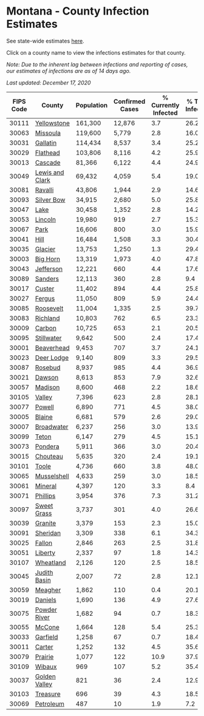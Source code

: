 # Montana - County Infection Estimates

See state-wide estimates [here](/infections/us-mt).

Click on a county name to view the infections estimates for that county.

*Note: Due to the inherent lag between infections and reporting of cases, our estimates of infections are as of 14 days ago.*

*Last updated: December 17, 2020*

|   FIPS Code |                             County |   Population |   Confirmed Cases |   % Currently Infected |   % Total Infected |
|-------------|------------------------------------|--------------|-------------------|------------------------|--------------------|
|       30111 |         [Yellowstone](yellowstone) |      161,300 |            12,876 |                    3.7 |               26.2 |
|       30063 |               [Missoula](missoula) |      119,600 |             5,779 |                    2.8 |               16.0 |
|       30031 |               [Gallatin](gallatin) |      114,434 |             8,537 |                    3.4 |               25.2 |
|       30029 |               [Flathead](flathead) |      103,806 |             8,116 |                    4.2 |               25.9 |
|       30013 |                 [Cascade](cascade) |       81,366 |             6,122 |                    4.4 |               24.9 |
|       30049 | [Lewis and Clark](lewis-and-clark) |       69,432 |             4,059 |                    5.4 |               19.0 |
|       30081 |                 [Ravalli](ravalli) |       43,806 |             1,944 |                    2.9 |               14.6 |
|       30093 |           [Silver Bow](silver-bow) |       34,915 |             2,680 |                    5.0 |               25.8 |
|       30047 |                       [Lake](lake) |       30,458 |             1,352 |                    2.8 |               14.2 |
|       30053 |                 [Lincoln](lincoln) |       19,980 |               919 |                    2.7 |               15.3 |
|       30067 |                       [Park](park) |       16,606 |               800 |                    3.0 |               15.9 |
|       30041 |                       [Hill](hill) |       16,484 |             1,508 |                    3.3 |               30.4 |
|       30035 |                 [Glacier](glacier) |       13,753 |             1,250 |                    1.3 |               29.4 |
|       30003 |               [Big Horn](big-horn) |       13,319 |             1,973 |                    4.0 |               47.8 |
|       30043 |             [Jefferson](jefferson) |       12,221 |               660 |                    4.4 |               17.6 |
|       30089 |                 [Sanders](sanders) |       12,113 |               360 |                    2.8 |                9.4 |
|       30017 |                   [Custer](custer) |       11,402 |               894 |                    4.4 |               25.8 |
|       30027 |                   [Fergus](fergus) |       11,050 |               809 |                    5.9 |               24.4 |
|       30085 |             [Roosevelt](roosevelt) |       11,004 |             1,335 |                    2.5 |               39.7 |
|       30083 |               [Richland](richland) |       10,803 |               762 |                    6.5 |               23.3 |
|       30009 |                   [Carbon](carbon) |       10,725 |               653 |                    2.1 |               20.5 |
|       30095 |           [Stillwater](stillwater) |        9,642 |               500 |                    2.4 |               17.4 |
|       30001 |           [Beaverhead](beaverhead) |        9,453 |               707 |                    3.7 |               24.1 |
|       30023 |           [Deer Lodge](deer-lodge) |        9,140 |               809 |                    3.3 |               29.5 |
|       30087 |                 [Rosebud](rosebud) |        8,937 |               985 |                    4.4 |               36.9 |
|       30021 |                   [Dawson](dawson) |        8,613 |               853 |                    7.9 |               32.6 |
|       30057 |                 [Madison](madison) |        8,600 |               468 |                    2.2 |               18.6 |
|       30105 |                   [Valley](valley) |        7,396 |               623 |                    2.8 |               28.1 |
|       30077 |                   [Powell](powell) |        6,890 |               771 |                    4.5 |               38.0 |
|       30005 |                   [Blaine](blaine) |        6,681 |               579 |                    2.6 |               29.0 |
|       30007 |           [Broadwater](broadwater) |        6,237 |               256 |                    3.0 |               13.9 |
|       30099 |                     [Teton](teton) |        6,147 |               279 |                    4.5 |               15.1 |
|       30073 |                 [Pondera](pondera) |        5,911 |               366 |                    3.0 |               20.4 |
|       30015 |               [Chouteau](chouteau) |        5,635 |               320 |                    2.4 |               19.1 |
|       30101 |                     [Toole](toole) |        4,736 |               660 |                    3.8 |               48.0 |
|       30065 |         [Musselshell](musselshell) |        4,633 |               259 |                    3.0 |               18.5 |
|       30061 |                 [Mineral](mineral) |        4,397 |               120 |                    3.3 |                8.4 |
|       30071 |               [Phillips](phillips) |        3,954 |               376 |                    7.3 |               31.2 |
|       30097 |         [Sweet Grass](sweet-grass) |        3,737 |               301 |                    4.0 |               26.6 |
|       30039 |                 [Granite](granite) |        3,379 |               153 |                    2.3 |               15.0 |
|       30091 |               [Sheridan](sheridan) |        3,309 |               338 |                    6.1 |               34.3 |
|       30025 |                   [Fallon](fallon) |        2,846 |               263 |                    2.5 |               31.8 |
|       30051 |                 [Liberty](liberty) |        2,337 |                97 |                    1.8 |               14.3 |
|       30107 |             [Wheatland](wheatland) |        2,126 |               120 |                    2.5 |               18.5 |
|       30045 |       [Judith Basin](judith-basin) |        2,007 |                72 |                    2.8 |               12.1 |
|       30059 |                 [Meagher](meagher) |        1,862 |               110 |                    0.4 |               20.1 |
|       30019 |                 [Daniels](daniels) |        1,690 |               136 |                    4.9 |               27.6 |
|       30075 |       [Powder River](powder-river) |        1,682 |                94 |                    0.7 |               18.3 |
|       30055 |                   [McCone](mccone) |        1,664 |               128 |                    5.4 |               25.3 |
|       30033 |               [Garfield](garfield) |        1,258 |                67 |                    0.7 |               18.4 |
|       30011 |                   [Carter](carter) |        1,252 |               132 |                    4.5 |               35.6 |
|       30079 |                 [Prairie](prairie) |        1,077 |               122 |                   10.9 |               37.9 |
|       30109 |                   [Wibaux](wibaux) |          969 |               107 |                    5.2 |               35.4 |
|       30037 |     [Golden Valley](golden-valley) |          821 |                36 |                    2.4 |               12.9 |
|       30103 |               [Treasure](treasure) |          696 |                39 |                    4.3 |               18.5 |
|       30069 |             [Petroleum](petroleum) |          487 |                10 |                    1.9 |                7.2 |